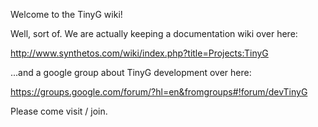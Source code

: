 Welcome to the TinyG wiki!

Well, sort of. We are actually keeping a documentation wiki over here:

http://www.synthetos.com/wiki/index.php?title=Projects:TinyG

...and a google group about TinyG development over here:

https://groups.google.com/forum/?hl=en&fromgroups#!forum/devTinyG

Please come visit / join.


